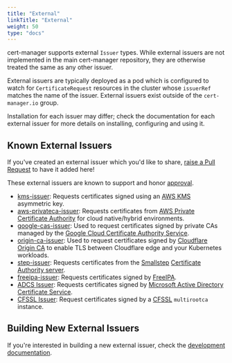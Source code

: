 ```yaml
---
title: "External"
linkTitle: "External"
weight: 50
type: "docs"
---
```


cert-manager supports external `Issuer` types. While external issuers are not
implemented in the main cert-manager repository, they are otherwise treated the
same as any other issuer.

External issuers are typically deployed as a pod which is configured
to watch for `CertificateRequest` resources in the cluster whose `issuerRef`
matches the name of the issuer. External issuers exist outside of the
`cert-manager.io` group.

Installation for each issuer may differ; check the documentation for each
external issuer for more details on installing, configuring and using it.

## Known External Issuers

If you've created an external issuer which you'd like to share,
[raise a Pull Request](https://github.com/cert-manager/website/pulls) to have
it added here!

These external issuers are known to support and honor [approval](https://cert-manager.io/docs/concepts/certificaterequest/#approval).

- [kms-issuer](https://github.com/Skyscanner/kms-issuer): Requests
  certificates signed using an [AWS KMS](https://aws.amazon.com/kms/) asymmetric key.
- [aws-privateca-issuer](https://github.com/cert-manager/aws-privateca-issuer): Requests
  certificates from [AWS Private Certificate Authority](https://aws.amazon.com/certificate-manager/private-certificate-authority/)
  for cloud native/hybrid environments.
- [google-cas-issuer](https://github.com/jetstack/google-cas-issuer): Used
  to request certificates signed by private CAs managed by the
  [Google Cloud Certificate Authority Service](https://cloud.google.com/certificate-authority-service/).
- [origin-ca-issuer](https://github.com/cloudflare/origin-ca-issuer): Used
  to request certificates signed by
  [Cloudflare Origin CA](https://developers.cloudflare.com/ssl/origin-configuration/origin-ca)
  to enable TLS between Cloudflare edge and your Kubernetes workloads.
- [step-issuer](https://github.com/smallstep/step-issuer): Requests
  certificates from the [Smallstep](https://smallstep.com) [Certificate Authority server](https://github.com/smallstep/certificates).
- [freeipa-issuer](https://github.com/guilhem/freeipa-issuer): Requests
  certificates signed by [FreeIPA](https://www.freeipa.org).
- [ADCS Issuer](https://github.com/nokia/adcs-issuer): Requests
  certificates signed by [Microsoft Active Directory Certificate Service](https://docs.microsoft.com/en-us/windows-server/networking/core-network-guide/cncg/server-certs/install-the-certification-authority).
- [CFSSL Issuer](https://gerrit.wikimedia.org/r/plugins/gitiles/operations/software/cfssl-issuer/): Request certificates signed by a [CFSSL](https://github.com/cloudflare/cfssl) `multirootca` instance.

## Building New External Issuers

If you're interested in building a new external issuer, check the [development documentation](../../../docs/contributing/external-issuers/).
